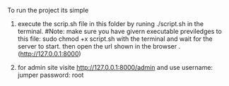  
To run the project its simple

1) execute the scrip.sh file in this folder by runing 
./script.sh   in the terminal.  #Note: make sure you have givern executable previledges to this file: sudo chmod +x script.sh
with the terminal and wait for the server to start.
then open the url shown in the browser .(http://127.0.0.1:8000)

2) for admin site visite  http://127.0.0.1:8000/admin
and use 
username: jumper
password: root
